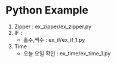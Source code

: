 # Python Example
1. Zipper : ex_zipper/ex_zipper.py
2. IF : 
    - 홀수,짝수 : ex_if/ex_if_1.py
3. Time :
    - 오늘 요일 확인 : ex_time/ex_time_1.py
